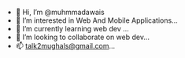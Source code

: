 - 👋 Hi, I’m @muhmmadawais
- 👀 I’m interested in Web And Mobile Applications...
- 🌱 I’m currently learning web dev ...
- 💞️ I’m looking to collaborate on web dev...
- 📫 talk2mughals@gmail.com...

<!---
muhmmadawais/muhmmadawais is a ✨ special ✨ repository because its `README.md` (this file) appears on your GitHub profile.
You can click the Preview link to take a look at your changes.
--->

